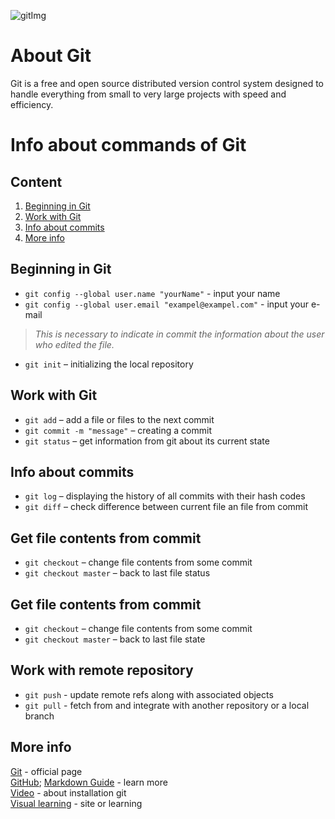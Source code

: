 <Links>

[GitHub]: https://gist.github.com/Jekins/2bf2d0638163f1294637
[Markdown Guide]: https://www.markdownguide.org/basic-syntax/
[Git]: https://git-scm.com/
[Video]: (https://boosty.to/ksergeyru/posts/35a120e5-3219-44c4-9448-e2cc26b4325a)
[Visual learning]: (https://learngitbranching.js.org/?locale=ru_RU)

<Link for table of Content >

[Beginning in Git]:#Beginning-in-Git
[Work with Git]:#Work-with-Git
[Info about commits]:#Info-about-commits
[More info]:#More-info

![gitImg](https://fuzeservers.ru/wp-content/uploads/3/0/c/30c29ce4cc08523ecc6e1f205bc207d0.jpeg "Git")

# About Git
Git is a free and open source distributed version control system designed to handle everything from small to very large projects with speed and efficiency. 


# Info about commands  of Git
## Content
1. [Beginning in Git]
2. [Work with Git]
3. [Info about commits]
4. [More info]

## Beginning in Git
* `git config --global user.name "yourName"` - input your name
* `git config --global user.email "exampel@exampel.com"` - input your e-mail
>*This is necessary to indicate in commit the information about the user who edited the file.*
* `git init` – initializing the local repository

## Work with Git
* `git add` – add a file or files to the next commit
* `git commit -m "message"` – creating a commit
* `git status` – get information from git about its current state

## Info about commits
* `git log` – displaying the history of all commits with their hash codes
* `git diff` – check difference between current file an file from commit

## Get file contents from commit

* `git checkout` – change file contents from some commit
* `git checkout master` – back to last file status

## Get file contents from commit
* `git checkout` – change file contents from some commit
* `git checkout master` – back to last file state


## Work with remote repository

* `git push` - update remote refs along with associated objects
* `git pull` - fetch from and integrate with another repository or a local branch

## More info
[Git] - official page  
[GitHub]; [Markdown Guide] - learn more  
[Video] - about installation git  
[Visual learning] - site or learning